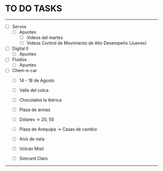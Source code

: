 # TO DO TASKS 


---

- [ ] Servos
	- [ ] Apuntes
		- [ ] Videos del martes
		- [ ] Videos Control de Movimiento de Alto Desempeño (Jueves)

- [ ] Digital II
	- [ ] Apuntes

- [ ] Fluidos
	- [ ] Apuntes

- [ ] Chem-e-car
	- [ ] 14 - 18 de Agosto
	- [ ] Valle del colca
	- [ ] Chocolates la ibérica
	- [ ] Plaza de armas
	- [ ] Dólares -> 20, 50
	- [ ] Plaza de Arequipa -> Casas de cambio
	- [ ] Anís de nata
	- [ ] Volcán Misti
	- [ ] Simcard Claro


---











